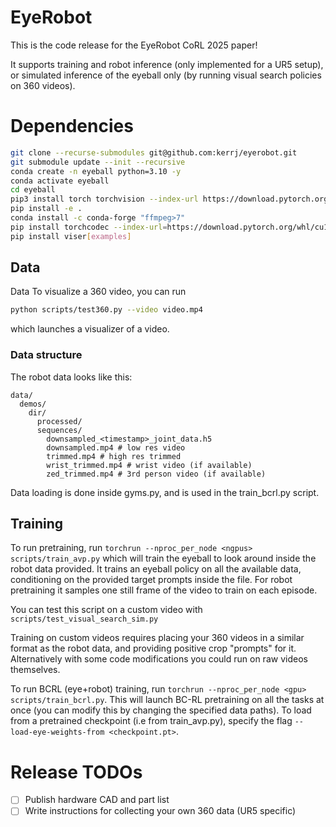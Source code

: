 # EyeRobot
This is the code release for the EyeRobot CoRL 2025 paper! 

It supports training and robot inference (only implemented for a UR5 setup), or simulated inference of the eyeball only (by running visual search policies on 360 videos).

# Dependencies

```bash
git clone --recurse-submodules git@github.com:kerrj/eyerobot.git
git submodule update --init --recursive
conda create -n eyeball python=3.10 -y
conda activate eyeball
cd eyeball
pip3 install torch torchvision --index-url https://download.pytorch.org/whl/cu126
pip install -e .
conda install -c conda-forge "ffmpeg>7"
pip install torchcodec --index-url=https://download.pytorch.org/whl/cu126
pip install viser[examples]
```

## Data
Data 
To visualize a 360 video, you can run

```bash
python scripts/test360.py --video video.mp4
```

which launches a visualizer of a video.

### Data structure
The robot data looks like this:
```
data/
  demos/
    dir/
      processed/
      sequences/
        downsampled_<timestamp>_joint_data.h5
        downsampled.mp4 # low res video
        trimmed.mp4 # high res trimmed
        wrist_trimmed.mp4 # wrist video (if available)
        zed_trimmed.mp4 # 3rd person video (if available)
```

Data loading is done inside gyms.py, and is used in the train_bcrl.py script.

## Training

To run pretraining, run `torchrun --nproc_per_node <ngpus> scripts/train_avp.py` which will train the eyeball to look around inside the robot data provided. It trains an eyeball policy on all the available data, conditioning on the provided target prompts inside the file. For robot pretraining it samples one still frame of the video to train on  each episode.

You can test this script on a custom video with `scripts/test_visual_search_sim.py`

Training on custom videos requires placing your 360 videos in a similar format as the robot data, and providing positive crop "prompts" for it. Alternatively with some code modifications you could run on raw videos themselves.

To run BCRL (eye+robot) training, run `torchrun --nproc_per_node <gpu> scripts/train_bcrl.py`. This will launch BC-RL pretraining on all the tasks at once (you can modify this by changing the specified data paths). To load from a pretrained checkpoint (i.e from train_avp.py), specify the flag `--load-eye-weights-from <checkpoint.pt>`.

# Release TODOs
- [ ] Publish hardware CAD and part list
- [ ] Write instructions for collecting your own 360 data (UR5 specific)
